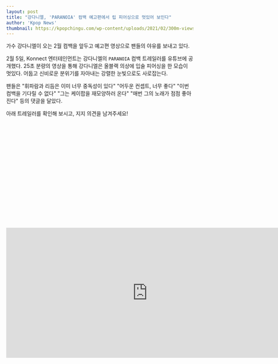 ```yaml
---
layout: post
title: "강다니엘, 'PARANOIA' 컴백 예고편에서 립 피어싱으로 멋있어 보인다"
author: 'Kpop News'
thumbnail: https://kpopchingu.com/wp-content/uploads/2021/02/300m-views-15-890x512.png
---
```



가수 강다니엘이 오는 2월 컴백을 앞두고 예고편 영상으로 팬들의 야유를 보내고 있다.

2월 5일, Konnect 엔터테인먼트는 강다니엘의 `PARANOIA` 컴백 트레일러를 유튜브에 공개했다. 25초 분량의 영상을 통해 강다니엘은 올블랙 의상에 입술 피어싱을 한 모습이 멋있다. 어둡고 신비로운 분위기를 자아내는 강렬한 눈빛으로도 사로잡는다.

팬들은 "휘파람과 리듬은 이미 너무 중독성이 있다" "어두운 컨셉트, 너무 좋다" "이번 컴백을 기다릴 수 없다" "그는 케이팝을 재모양하러 온다" "매번 그의 노래가 점점 좋아진다" 등의 댓글을 달았다.

아래 트레일러를 확인해 보시고, 지지 의견을 남겨주세요!


<div class="video_wrapper" style="padding-top: 56.25%;">
    <iframe width="760" height="350" frameborder="0" allow="accelerometer; autoplay; clipboard-write; encrypted-media; gyroscope; picture-in-picture" allowfullscreen="" class="lazyload" src="https://www.youtube.com/embed/53gkrU-Vjxo"></iframe>
</div>


